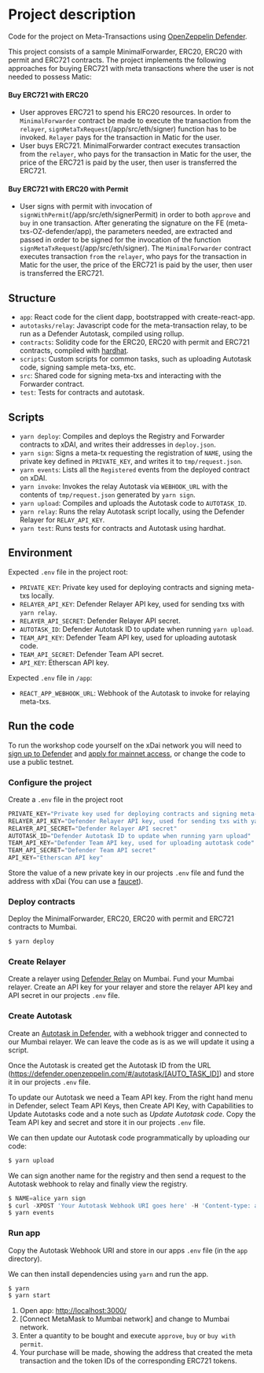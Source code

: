 # Project description

Code for the project on Meta-Transactions using [OpenZeppelin Defender](https://openzeppelin.com/defender).

This project consists of a sample MinimalForwarder, ERC20, ERC20 with permit and ERC721 contracts. The project implements the following approaches for buying ERC721 with meta transactions where the user is not needed to possess Matic:

 #### Buy ERC721 with ERC20
  - User approves ERC721 to spend his ERC20 resources. In order to `MinimalForwarder` contract be made to execute the transaction from the `relayer`,  `signMetaTxRequest`(/app/src/eth/signer) function has to be invoked. `Relayer` pays for the transaction in Matic for the user.
  - User buys ERC721. MinimalForwarder contract executes transaction from the `relayer`, who pays for the transaction in Matic for the user, the price of the ERC721 is paid by the user, then user is transferred the ERC721.

 #### Buy ERC721 with ERC20 with Permit
  - User signs with permit with invocation of `signWithPermit`(/app/src/eth/signerPermit) in order to both `approve` and `buy` in one transaction. After generating the signature on the FE (meta-txs-OZ-defender/app), the parameters needed, are extracted and passed in order to be signed for the invocation of the function `signMetaTxRequest`(/app/src/eth/signer). The `MinimalForwarder` contract executes transaction `from` the `relayer`, who pays for the transaction in Matic for the user, the price of the ERC721 is paid by the user, then user is transferred the ERC721.

## Structure

- `app`: React code for the client dapp, bootstrapped with create-react-app.
- `autotasks/relay`: Javascript code for the meta-transaction relay, to be run as a Defender Autotask, compiled using rollup.
- `contracts`: Solidity code for the  ERC20, ERC20 with permit and ERC721 contracts, compiled with [hardhat](https://hardhat.org/).
- `scripts`: Custom scripts for common tasks, such as uploading Autotask code, signing sample meta-txs, etc.
- `src`: Shared code for signing meta-txs and interacting with the Forwarder contract.
- `test`: Tests for contracts and autotask.

## Scripts

- `yarn deploy`: Compiles and deploys the Registry and Forwarder contracts to xDAI, and writes their addresses in `deploy.json`.
- `yarn sign`: Signs a meta-tx requesting the registration of `NAME`, using the private key defined in `PRIVATE_KEY`, and writes it to `tmp/request.json`.
- `yarn events`: Lists all the `Registered` events from the deployed contract on xDAI.
- `yarn invoke`: Invokes the relay Autotask via `WEBHOOK_URL` with the contents of `tmp/request.json` generated by `yarn sign`.
- `yarn upload`: Compiles and uploads the Autotask code to `AUTOTASK_ID`.
- `yarn relay`: Runs the relay Autotask script locally, using the Defender Relayer for `RELAY_API_KEY`.
- `yarn test`: Runs tests for contracts and Autotask using hardhat.

## Environment

Expected `.env` file in the project root:

- `PRIVATE_KEY`: Private key used for deploying contracts and signing meta-txs locally.
- `RELAYER_API_KEY`: Defender Relayer API key, used for sending txs with `yarn relay`.
- `RELAYER_API_SECRET`: Defender Relayer API secret.
- `AUTOTASK_ID`: Defender Autotask ID to update when running `yarn upload`.
- `TEAM_API_KEY`: Defender Team API key, used for uploading autotask code.
- `TEAM_API_SECRET`: Defender Team API secret.
- `API_KEY`: Etherscan API key.

Expected `.env` file in `/app`:

- `REACT_APP_WEBHOOK_URL`: Webhook of the Autotask to invoke for relaying meta-txs.

## Run the code

To run the workshop code yourself on the xDai network you will need to [sign up to Defender](https://defender.openzeppelin.com/) and [apply for mainnet access](https://openzeppelin.com/apply/), or change the code to use a public testnet.

### Configure the project

Create a `.env` file in the project root

```js
PRIVATE_KEY="Private key used for deploying contracts and signing meta-txs locally"
RELAYER_API_KEY="Defender Relayer API key, used for sending txs with yarn relay"
RELAYER_API_SECRET="Defender Relayer API secret"
AUTOTASK_ID="Defender Autotask ID to update when running yarn upload"
TEAM_API_KEY="Defender Team API key, used for uploading autotask code"
TEAM_API_SECRET="Defender Team API secret"
API_KEY="Etherscan API key"
```

Store the value of a new private key in our projects `.env` file and fund the address with xDai (You can use a [faucet](https://blockscout.com/poa/xdai/faucet)).

### Deploy contracts

Deploy the MinimalForwarder, ERC20, ERC20 with permit and ERC721 contracts to Mumbai.

```js
$ yarn deploy
```

### Create Relayer

Create a relayer using [Defender Relay](https://docs.openzeppelin.com/defender/relay) on Mumbai.
Fund your Mumbai relayer.
Create an API key for your relayer and store the relayer API key and API secret in our projects `.env` file.

### Create Autotask

Create an [Autotask in Defender](https://docs.openzeppelin.com/defender/autotasks), with a webhook trigger and connected to our Mumbai relayer.  We can leave the code as is as we will update it using a script.

Once the Autotask is created get the Autotask ID from the URL (https://defender.openzeppelin.com/#/autotask/[AUTO_TASK_ID]) and store it in our projects `.env` file.

To update our Autotask we need a Team API key.  From the right hand menu in Defender, select Team API Keys, then Create API Key, with Capabilities to Update Autotasks code and a note such as *Update Autotask code*.  Copy the Team API key and secret and store it in our projects `.env` file.

We can then update our Autotask code programmatically by uploading our code:

```js
$ yarn upload
```

We can sign another name for the registry and then send a request to the Autotask webhook to relay and finally view the registry.

```js
$ NAME=alice yarn sign
$ curl -XPOST 'Your Autotask Webhook URI goes here' -H 'Content-type: application/json' -d '@tmp/request.json'
$ yarn events
```

### Run app

Copy the Autotask Webhook URI and store in our apps `.env` file (in the `app` directory).

We can then install dependencies using `yarn` and run the app.

```js
$ yarn
$ yarn start
```

1. Open app: [http://localhost:3000/](http://localhost:3000/)
2. [Connect MetaMask to Mumbai network] and change to Mumbai network.
3. Enter a quantity to be bought and execute `approve`, `buy` or `buy with permit`.
4. Your purchase will be made, showing the address that created the meta transaction and the token IDs of the corresponding ERC721 tokens.
